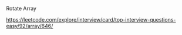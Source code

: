 Rotate Array

https://leetcode.com/explore/interview/card/top-interview-questions-easy/92/array/646/
